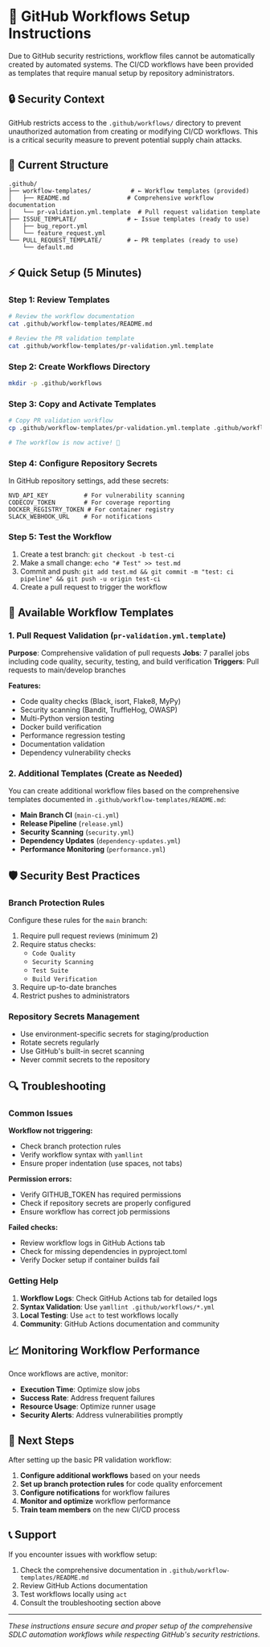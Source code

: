 # 🔧 GitHub Workflows Setup Instructions

Due to GitHub security restrictions, workflow files cannot be automatically created by automated systems. The CI/CD workflows have been provided as templates that require manual setup by repository administrators.

## 🔒 Security Context

GitHub restricts access to the `.github/workflows/` directory to prevent unauthorized automation from creating or modifying CI/CD workflows. This is a critical security measure to prevent potential supply chain attacks.

## 📁 Current Structure

```
.github/
├── workflow-templates/           # ← Workflow templates (provided)
│   ├── README.md                # Comprehensive workflow documentation
│   └── pr-validation.yml.template  # Pull request validation template
├── ISSUE_TEMPLATE/              # ← Issue templates (ready to use)
│   ├── bug_report.yml
│   └── feature_request.yml
└── PULL_REQUEST_TEMPLATE/       # ← PR templates (ready to use)
    └── default.md
```

## ⚡ Quick Setup (5 Minutes)

### Step 1: Review Templates
```bash
# Review the workflow documentation
cat .github/workflow-templates/README.md

# Review the PR validation template
cat .github/workflow-templates/pr-validation.yml.template
```

### Step 2: Create Workflows Directory
```bash
mkdir -p .github/workflows
```

### Step 3: Copy and Activate Templates
```bash
# Copy PR validation workflow
cp .github/workflow-templates/pr-validation.yml.template .github/workflows/pr-validation.yml

# The workflow is now active! 🎉
```

### Step 4: Configure Repository Secrets
In GitHub repository settings, add these secrets:
```
NVD_API_KEY          # For vulnerability scanning
CODECOV_TOKEN        # For coverage reporting
DOCKER_REGISTRY_TOKEN # For container registry
SLACK_WEBHOOK_URL    # For notifications
```

### Step 5: Test the Workflow
1. Create a test branch: `git checkout -b test-ci`
2. Make a small change: `echo "# Test" >> test.md`
3. Commit and push: `git add test.md && git commit -m "test: ci pipeline" && git push -u origin test-ci`
4. Create a pull request to trigger the workflow

## 🚀 Available Workflow Templates

### 1. Pull Request Validation (`pr-validation.yml.template`)
**Purpose**: Comprehensive validation of pull requests
**Jobs**: 7 parallel jobs including code quality, security, testing, and build verification
**Triggers**: Pull requests to main/develop branches

**Features:**
- Code quality checks (Black, isort, Flake8, MyPy)
- Security scanning (Bandit, TruffleHog, OWASP)
- Multi-Python version testing
- Docker build verification
- Performance regression testing
- Documentation validation
- Dependency vulnerability checks

### 2. Additional Templates (Create as Needed)

You can create additional workflow files based on the comprehensive templates documented in `.github/workflow-templates/README.md`:

- **Main Branch CI** (`main-ci.yml`)
- **Release Pipeline** (`release.yml`)
- **Security Scanning** (`security.yml`)
- **Dependency Updates** (`dependency-updates.yml`)
- **Performance Monitoring** (`performance.yml`)

## 🛡️ Security Best Practices

### Branch Protection Rules
Configure these rules for the `main` branch:
1. Require pull request reviews (minimum 2)
2. Require status checks:
   - `Code Quality`
   - `Security Scanning` 
   - `Test Suite`
   - `Build Verification`
3. Require up-to-date branches
4. Restrict pushes to administrators

### Repository Secrets Management
- Use environment-specific secrets for staging/production
- Rotate secrets regularly
- Use GitHub's built-in secret scanning
- Never commit secrets to the repository

## 🔍 Troubleshooting

### Common Issues

**Workflow not triggering:**
- Check branch protection rules
- Verify workflow syntax with `yamllint`
- Ensure proper indentation (use spaces, not tabs)

**Permission errors:**
- Verify GITHUB_TOKEN has required permissions
- Check if repository secrets are properly configured
- Ensure workflow has correct job permissions

**Failed checks:**
- Review workflow logs in GitHub Actions tab
- Check for missing dependencies in pyproject.toml
- Verify Docker setup if container builds fail

### Getting Help

1. **Workflow Logs**: Check GitHub Actions tab for detailed logs
2. **Syntax Validation**: Use `yamllint .github/workflows/*.yml`
3. **Local Testing**: Use `act` to test workflows locally
4. **Community**: GitHub Actions documentation and community

## 📈 Monitoring Workflow Performance

Once workflows are active, monitor:
- **Execution Time**: Optimize slow jobs
- **Success Rate**: Address frequent failures
- **Resource Usage**: Optimize runner usage
- **Security Alerts**: Address vulnerabilities promptly

## 🎯 Next Steps

After setting up the basic PR validation workflow:

1. **Configure additional workflows** based on your needs
2. **Set up branch protection rules** for code quality enforcement
3. **Configure notifications** for workflow failures
4. **Monitor and optimize** workflow performance
5. **Train team members** on the new CI/CD process

## 📞 Support

If you encounter issues with workflow setup:
1. Check the comprehensive documentation in `.github/workflow-templates/README.md`
2. Review GitHub Actions documentation
3. Test workflows locally using `act`
4. Consult the troubleshooting section above

---

*These instructions ensure secure and proper setup of the comprehensive SDLC automation workflows while respecting GitHub's security restrictions.*